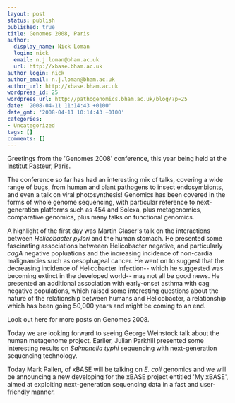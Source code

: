 ```yaml
---
layout: post
status: publish
published: true
title: Genomes 2008, Paris
author:
  display_name: Nick Loman
  login: nick
  email: n.j.loman@bham.ac.uk
  url: http://xbase.bham.ac.uk
author_login: nick
author_email: n.j.loman@bham.ac.uk
author_url: http://xbase.bham.ac.uk
wordpress_id: 25
wordpress_url: http://pathogenomics.bham.ac.uk/blog/?p=25
date: '2008-04-11 11:14:43 +0100'
date_gmt: '2008-04-11 10:14:43 +0100'
categories:
- Uncategorized
tags: []
comments: []
---
```

<p>Greetings from the 'Genomes 2008' conference, this year being held at the <a href="http://www.pasteur.fr">Institut Pasteur</a>, Paris.</p>
<p>The conference so far has had an interesting mix of talks, covering a wide range of bugs, from human and plant pathogens to insect endosymbionts, and even a talk on viral photosynthesis! Genomics has been covered in the forms of whole genome sequencing, with particular reference to next-generation platforms such as 454 and Solexa, plus metagenomics, comparative genomics, plus many talks on functional genomics.</p>
<p>A highlight of the first day was Martin Glaser's talk on the interactions between<span style="font-style: italic"> Helicobacter pylori </span>and the human stomach. He presented some fascinating associations betweeen Helicobacter negative, and particularly <span style="font-style: italic">cag<span style="font-style: italic">A </span></span>negative popluations and the increasing incidence of non-cardia malignancies such as oesophageal cancer. He went on to suggest that the decreasing incidence of Helicobacter infection-- which he suggested was becoming extinct in the developed world-- may not all be good news. He presented an additional association with early-onset asthma with cag negative populations, which raised some interesting questions about the nature of the relationship between humans and Helicobacter, a relationship which has been going 50,000 years and might be coming to an end.</p>
<p>Look out here for more posts on Genomes 2008.</p>
<p>Today we are looking forward to seeing George Weinstock talk about the human metagenome project. Earlier, Julian Parkhill presented some interesting results on <em>Salmonella typhi</em> sequencing with next-generation sequencing technology.</p>
<p>Today Mark Pallen, of xBASE will be talking on <em>E. coli</em> genomics and we will be announcing a new developing for the xBASE project entitled 'My xBASE', aimed at exploiting next-generation sequencing data in a fast and user-friendly manner.</p>

